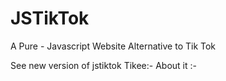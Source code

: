 # JSTikTok
A Pure - Javascript Website Alternative to Tik Tok

See new version of jstiktok
Tikee:-
About it :-
